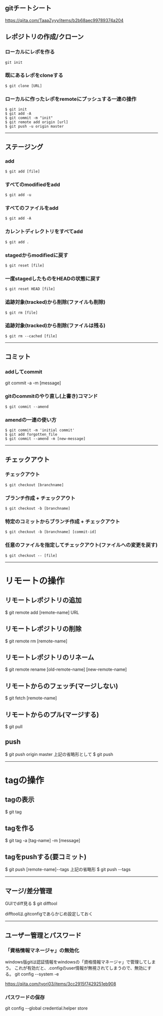 ## gitチートシート
https://qiita.com/TaaaZyyy/items/b2b68aec99789374a204


## レポジトリの作成/クローン

### ローカルにレポを作る
    git init

### 既にあるレポをcloneする
    $ git clone [URL]

### ローカルに作ったレポをremoteにプッシュする一連の操作
    $ git init
    $ git add -A
    $ git commit -m "init"
    $ git remote add origin [url]
    $ git push -u origin master

---

## ステージング

### add 
    $ git add [file]

### すべてのmodifiedをadd
    $ git add -u

### すべてのファイルをadd
    $ git add -A

### カレントディレクトリをすべてadd
    $ git add .

### stagedからmodifiedに戻す
    $ git reset [file]

### 一度stagedしたものをHEADの状態に戻す
    $ git reset HEAD [file]

### 追跡対象(tracked)から削除(ファイルも削除)
    $ git rm [file]

### 追跡対象(tracked)から削除(ファイルは残る)
    $ git rm --cached [file]

---

## コミット

### addしてcommit
git commit -a -m [message]

### gitのcommitのやり直し(上書き)コマンド
    $ git commit --amend

### amendの一連の使い方
    $ git commit -m 'initial commit'
    $ git add forgotten_file
    $ git commit --amend -m [new-message]

---

## チェックアウト

### チェックアウト
    $ git checkout [branchname]

### ブランチ作成 + チェックアウト
    $ git checkout -b [branchname]

### 特定のコミットからブランチ作成 + チェックアウト
    $ git checkout -b [branchname] [commit-id]

### 任意のファイルを指定してチェックアウト(ファイルへの変更を戻す)
    $ git checkout -- [file]

---




# リモートの操作

## リモートレポジトリの追加
$ git remote add [remote-name] URL

## リモートレポジトリの削除
$ git remote rm [remote-name]

## リモートレポジトリのリネーム
$ git remote rename [old-remote-name] [new-remote-name]

## リモートからのフェッチ(マージしない)
$ git fetch [remote-name]

## リモートからのプル(マージする)
$ git pull 

## push 
$ git push origin master
上記の省略形として
$ git push

---

# tagの操作

## tagの表示
$ git tag

## tagを作る
$ git tag -a [tag-name] -m [message]

## tagをpushする(要コミット)
$ git push [remote-name]--tags
上記の省略形
$ git push --tags

---

## マージ/差分管理
GUIでdiff見る
$ git difftool

difftoolは.gitconfigであらかじめ設定しておく

--- 
## ユーザー管理とパスワード

### 「資格情報マネージャ」の無効化
windows版gitは認証情報をwindowsの「資格情報マネージャ」で管理してしまう。
これが有効だと、.configのuser情報が無視されてしまうので、無効にする。
git config --system -e

https://qiita.com/tyori03/items/3cc2915f7429251eb908

### パスワードの保存
git config --global credential.helper store
